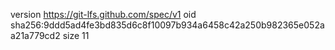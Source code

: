 version https://git-lfs.github.com/spec/v1
oid sha256:9ddd5ad4fe3bd835d6c8f10097b934a6458c42a250b982365e052aa21a779cd2
size 11
